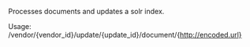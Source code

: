 
Processes documents and updates a solr index.

Usage:
/vendor/{vendor_id}/update/{update_id}/document/{http://encoded.url}


